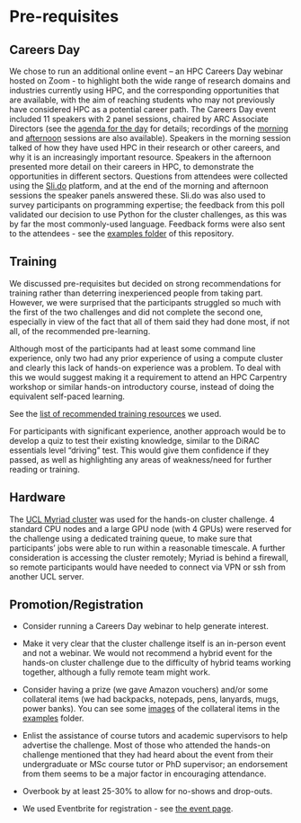 # Pre-requisites


## Careers Day


We chose to run an additional online event – an HPC Careers Day webinar hosted on Zoom - to highlight both the wide range of research domains and industries currently using HPC, and the corresponding opportunities that are available, with the aim of reaching students who may not previously have considered HPC as a potential career path. The Careers Day event included 11 speakers with 2 panel sessions, chaired by ARC Associate Directors (see the [agenda for the day](https://github.com/DiRAC-HPC/Cluster-Challenge/blob/main/examples/Agenda%20for%20Careers%20Day.pdf) for details; recordings of the [morning](https://mediacentral.ucl.ac.uk/Play/83787) and [afternoon](https://mediacentral.ucl.ac.uk/Play/83804) sessions are also available). Speakers in the morning session talked of how they have used HPC in their research or other careers, and why it is an increasingly important resource. Speakers in the afternoon presented more detail on their careers in HPC, to demonstrate the opportunities in different sectors. Questions from attendees were collected using the [Sli.do](https://sli.do) platform, and at the end of the morning and afternoon sessions the speaker panels answered these. Sli.do was also used to survey participants on programming expertise; the feedback from this poll validated our decision to use Python for the cluster challenges, as this was by far the most commonly-used language. Feedback forms were also sent to the attendees - see the [examples folder](https://github.com/DiRAC-HPC/Cluster-Challenge/tree/main/examples) of this repository.


## Training

We discussed pre-requisites but decided on strong recommendations for training rather than deterring inexperienced people from taking part. However, we were surprised that the participants struggled so much with the first of the two challenges and did not complete the second one, especially in view of the fact that all of them said they had done most, if not all, of the recommended pre-learning. 

Although most of the participants had at least some command line experience, only two had any prior experience of using a compute cluster and clearly this lack of hands-on experience was a problem. To deal with this we would suggest making it a requirement to attend an HPC Carpentry workshop or similar hands-on introductory course, instead of doing the equivalent self-paced learning. 

See the [list of recommended training resources](https://www.ucl.ac.uk/advanced-research-computing/cluster-challenge-training-resources) we used.

For participants with significant experience, another approach would be to develop a quiz to test their existing knowledge, similar to the DiRAC essentials level “driving” test. This would give them confidence if they passed, as well as highlighting any areas of weakness/need for further reading or training.


## Hardware

The [UCL Myriad cluster](https://www.rc.ucl.ac.uk/docs/Clusters/Myriad/) was used for the hands-on cluster challenge.  4 standard CPU nodes and a large GPU node (with 4 GPUs) were reserved for the challenge using a dedicated training queue, to make sure that  participants’ jobs were able to run within a reasonable timescale. A further consideration is accessing the cluster remotely; Myriad is behind a firewall, so remote participants would have needed to connect via VPN or ssh from another UCL server.


## Promotion/Registration

- Consider running a Careers Day webinar to help generate interest.

- Make it very clear that the cluster challenge itself is an in-person event and not a webinar. We would not recommend a hybrid event for the hands-on cluster challenge due to the difficulty of hybrid teams working together, although a fully remote team might work.

- Consider having a prize (we gave Amazon vouchers) and/or some collateral items (we had backpacks, notepads, pens, lanyards, mugs, power banks). You can see some [images](https://github.com/DiRAC-HPC/Cluster-Challenge/tree/main/examples/images) of the collateral items in the [examples](https://github.com/DiRAC-HPC/Cluster-Challenge/tree/main/examples) folder.

- Enlist the assistance of course tutors and academic supervisors to help advertise the challenge. Most of those who attended the hands-on challenge mentioned that they had heard about the event from their undergraduate or MSc course tutor or PhD supervisor; an endorsement from them seems to be a major factor in encouraging attendance.

- Overbook by at least 25-30% to allow for no-shows and drop-outs.
- We used Eventbrite for registration - see [the event page](https://www.eventbrite.co.uk/e/kickstart-your-hpc-journey-student-cluster-challenge-registration-240429670617).


